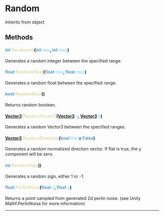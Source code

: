 # Random
Inherits from object
## Methods
#### <span style="color:#509cd4">int</span> <span style="color:#dcdcaa">RandomInt</span>(<span style="color:#509cd4">int</span> <span style="color:#9cdcfe">min</span>, <span style="color:#509cd4">int</span> <span style="color:#9cdcfe">max</span>)
Generates a random integer between the specified range.
#### <span style="color:#509cd4">float</span> <span style="color:#dcdcaa">RandomFloat</span>(<span style="color:#509cd4">float</span> <span style="color:#9cdcfe">min</span>, <span style="color:#509cd4">float</span> <span style="color:#9cdcfe">max</span>)
Generates a random float between the specified range.
#### <span style="color:#509cd4">bool</span> <span style="color:#dcdcaa">RandomBool</span>()
Returns random boolean.
#### <span style="color:#509cd4">[Vector3](../objects/Vector3.md)</span> <span style="color:#dcdcaa">RandomVector3</span>(<span style="color:#509cd4">[Vector3](../objects/Vector3.md)</span> <span style="color:#9cdcfe">a</span>, <span style="color:#509cd4">[Vector3](../objects/Vector3.md)</span> <span style="color:#9cdcfe">b</span>)
Generates a random Vector3 between the specified ranges.
#### <span style="color:#509cd4">[Vector3](../objects/Vector3.md)</span> <span style="color:#dcdcaa">RandomDirection</span>(<span style="color:#509cd4">bool</span> <span style="color:#9cdcfe">flat</span> = <span style="color:#509cd4">False</span>)
Generates a random normalized direction vector. If flat is true, the y component will be zero.
#### <span style="color:#509cd4">int</span> <span style="color:#dcdcaa">RandomSign</span>()
Generates a random sign, either 1 or -1.
#### <span style="color:#509cd4">float</span> <span style="color:#dcdcaa">PerlinNoise</span>(<span style="color:#509cd4">float</span> <span style="color:#9cdcfe">x</span>, <span style="color:#509cd4">float</span> <span style="color:#9cdcfe">y</span>)
Returns a point sampled from generated 2d perlin noise. (see Unity Mathf.PerlinNoise for more information)

---

